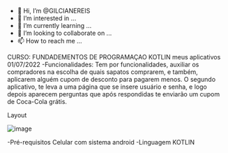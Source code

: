 - 👋 Hi, I’m @GILCIANEREIS
- 👀 I’m interested in ...
- 🌱 I’m currently learning ...
- 💞️ I’m looking to collaborate on ...
- 📫 How to reach me ...

<!---
GILCIANEREIS/GILCIANEREIS is a ✨ special ✨ repository because its `README.md` (this file) appears on your GitHub profile.
You can click the Preview link to take a look at your changes.
--->
CURSO: FUNDADEMENTOS DE PROGRAMAÇAO KOTLIN 
meus aplicativos 01/07/2022
-Funcionalidades:
Tem por funcionalidades, auxiliar os compradores na escolha de quais sapatos comprarem, e também, aplicarem alguém cupom de desconto para pagarem menos. O segundo aplicativo, te leva a uma página que se insere usuário e senha, e logo depois aparecem perguntas que após respondidas te enviarão um cupom de Coca-Cola grátis.


Layout 
 
![image](https://user-images.githubusercontent.com/108556784/176977903-13f2abf0-3795-400c-96cb-af0cd4c44af9.png)


-Pré-requisitos 
Celular com sistema android 
-Linguagem
KOTLIN 

